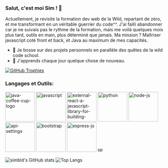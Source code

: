 ### Salut, c'est moi Sim ! 👋

Actuellement, je revisite la formation dev web de la Wild, repartant de zéro, 
et me transformant en un véritable guerrier du code^^. 
J'ai failli abandonner car je ne suivais pas le rythme de la formation, 
mais me voilà quelques mois plus tard, outils en main, plus déterminé que jamais. 
Ma mission ? Maîtriser javascript coté front et back, et Java au maximum de mes capacités.

- 🔭 Je bosse sur des projets personnels en parallèle des quêtes de la wild code school.
- 🌱 J'apprends chaque jour quelque chose de nouveau.

[![GitHub Trophies](https://github-profile-trophy.vercel.app/?username=simbld&no-frame=true&no-bg=true&theme=darkhub&row=1&column=6&margin-w=50&margin-h=50)](https://github.com/ryo-ma/github-profile-trophy)


### Langages et Outils:

<img width="94" height="94" src="https://img.icons8.com/3d-fluency/94/java-coffee-cup-logo.png" alt="java-coffee-cup-logo"/> <img width="94" height="94" src="https://img.icons8.com/arcade/94/javascript.png" alt="javascript"/> <img width="94" height="94" src="https://img.icons8.com/external-tal-revivo-shadow-tal-revivo/94/external-react-a-javascript-library-for-building-user-interfaces-logo-shadow-tal-revivo.png" alt="external-react-a-javascript-library-for-building-user-interfaces-logo-shadow-tal-revivo"/> <img width="94" height="94" src="https://img.icons8.com/3d-fluency/94/python.png" alt="python"/> <img width="94" height="94" src="https://img.icons8.com/fluency/94/node-js.png" alt="node-js"/> <img width="94" height="94" src="https://img.icons8.com/ios-filled/94/api-settings.png" alt="api-settings"/> <img width="94" height="94" src="https://img.icons8.com/plasticine/94/bootstrap.png" alt="bootstrap"/> <img width="94" height="94" src="https://img.icons8.com/officel/94/express-js.png" alt="express-js"/> <img width="16" height="16" src="https://img.icons8.com/officel/16/spring-logo.png" alt="spring-logo"/>


![simbld's GitHub stats](https://github-readme-stats.vercel.app/api?username=simbld&show_icons=true&theme=radical)      ![Top Langs](https://github-readme-stats.vercel.app/api/top-langs/?username=simbld&layout=compact&theme=radical)
